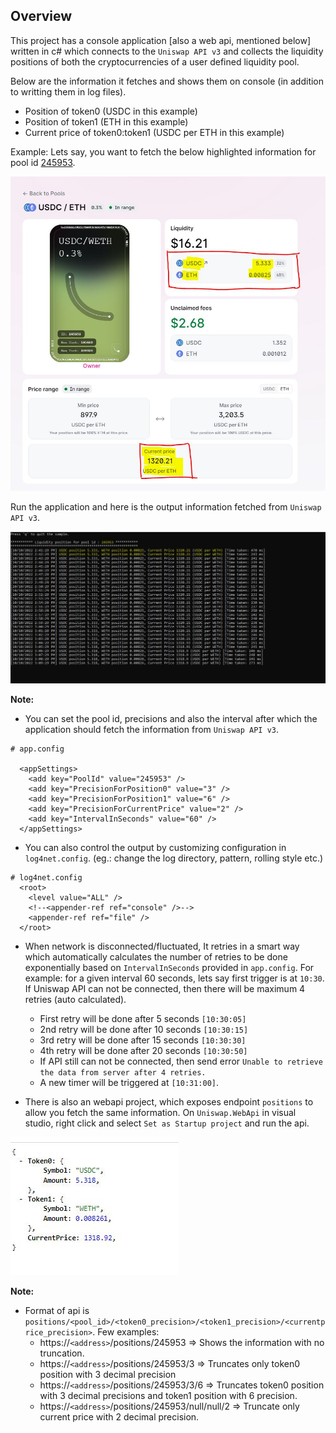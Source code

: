 ## Overview

This project has a console application [also a web api, mentioned below] written in c# which connects to the `Uniswap API v3` and collects the liquidity positions
of both the cryptocurrencies of a user defined liquidity pool.

Below are the information it fetches and shows them on console (in addition to writting them in log files).

- Position of token0 (USDC in this example)
- Position of token1 (ETH in this example)
- Current price of token0:token1 (USDC per ETH in this example)

Example: Lets say, you want to fetch the below highlighted information for pool id [245953](https://app.uniswap.org/#/pool/245953).

![Uniswap Interface](./images/245953.png)

Run the application and here is the output information fetched from `Uniswap API v3`.

![Console output](./images/output.png)

**Note:**
- You can set the pool id, precisions and also the interval after which the application should fetch the information from `Uniswap API v3`.

```
# app.config

  <appSettings>
    <add key="PoolId" value="245953" />
    <add key="PrecisionForPosition0" value="3" />
    <add key="PrecisionForPosition1" value="6" />
    <add key="PrecisionForCurrentPrice" value="2" />
    <add key="IntervalInSeconds" value="60" />
  </appSettings>
```
- You can also control the output by customizing configuration in `log4net.config`. (eg.: change the log directory, pattern, rolling style etc.)

```
# log4net.config
  <root>
    <level value="ALL" />
    <!--<appender-ref ref="console" />-->
    <appender-ref ref="file" />
  </root>
```
- When network is disconnected/fluctuated, It retries in a smart way which automatically calculates the number of retries to be done exponentially based on `IntervalInSeconds` provided
in `app.config`. For example: for a given interval 60 seconds, lets say first trigger is at `10:30`. If Uniswap API can not be connected, then there will be maximum 4 retries (auto calculated).
	- First retry will be done after 5 seconds `[10:30:05]`
	- 2nd retry will be done after 10 seconds `[10:30:15]`
	- 3rd retry will be done after 15 seconds `[10:30:30]`
	- 4th retry will be done after 20 seconds `[10:30:50]`
	- If API still can not be connected, then send error `Unable to retrieve the data from server after 4 retries.`
	- A new timer will be triggered at `[10:31:00]`.

- There is also an webapi project, which exposes endpoint `positions` to allow you fetch the same information. On `Uniswap.WebApi` in visual studio, right click and select `Set as Startup project` and run the api.

![API output](./images/api.png)

**Note:**
- Format of api is `positions/<pool_id>/<token0_precision>/<token1_precision>/<currentprice_precision>`. Few examples:
	- https://`<address>`/positions/245953  => Shows the information with no truncation.
	- https://`<address>`/positions/245953/3 => Truncates only token0 position with 3 decimal precision
	- https://`<address>`/positions/245953/3/6  => Truncates token0 position with 3 decimal precisions and token1 position with 6 precision.
	- https://`<address>`/positions/245953/null/null/2 =>  Truncate only current price with 2 decimal precision.

